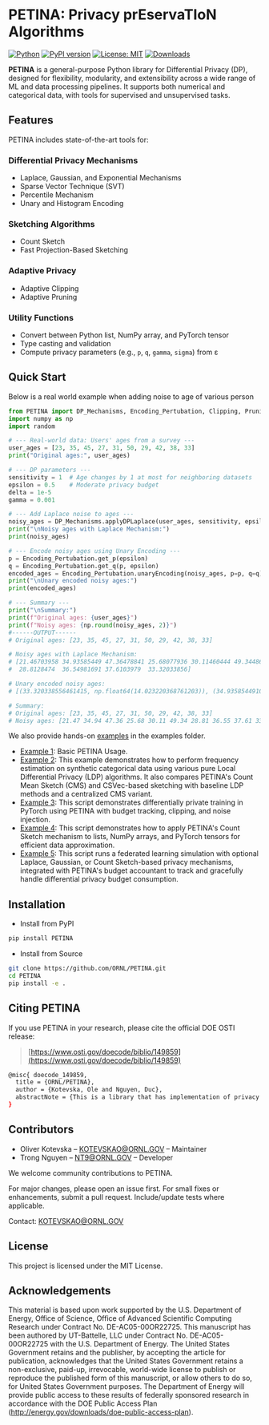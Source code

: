 

# PETINA: Privacy prEservaTIoN Algorithms

[![Python](https://img.shields.io/pypi/pyversions/petina)](https://pypi.org/project/PETINA/)
[![PyPI version](https://img.shields.io/pypi/v/petina)](https://pypi.org/project/PETINA/)
[![License: MIT](https://img.shields.io/badge/License-MIT-yellow.svg)](LICENSE)
[![Downloads](https://static.pepy.tech/badge/petina)](https://pepy.tech/project/petina)

**PETINA** is a general-purpose Python library for Differential Privacy (DP), designed for flexibility, modularity, and extensibility across a wide range of ML and data processing pipelines. It supports both numerical and categorical data, with tools for supervised and unsupervised tasks.

##  Features

PETINA includes state-of-the-art tools for:

###  Differential Privacy Mechanisms
- Laplace, Gaussian, and Exponential Mechanisms
- Sparse Vector Technique (SVT)
- Percentile Mechanism
- Unary and Histogram Encoding

###  Sketching Algorithms
- Count Sketch
- Fast Projection-Based Sketching

###  Adaptive Privacy
- Adaptive Clipping
- Adaptive Pruning

###  Utility Functions
- Convert between Python list, NumPy array, and PyTorch tensor
- Type casting and validation
- Compute privacy parameters (e.g., `p`, `q`, `gamma`, `sigma`) from ε

## Quick Start

Below is a real world example when adding noise to age of various person
```python
from PETINA import DP_Mechanisms, Encoding_Pertubation, Clipping, Pruning
import numpy as np
import random

# --- Real-world data: Users' ages from a survey ---
user_ages = [23, 35, 45, 27, 31, 50, 29, 42, 38, 33]
print("Original ages:", user_ages)

# --- DP parameters ---
sensitivity = 1  # Age changes by 1 at most for neighboring datasets
epsilon = 0.5    # Moderate privacy budget
delta = 1e-5
gamma = 0.001

# --- Add Laplace noise to ages ---
noisy_ages = DP_Mechanisms.applyDPLaplace(user_ages, sensitivity, epsilon)
print("\nNoisy ages with Laplace Mechanism:")
print(noisy_ages)

# --- Encode noisy ages using Unary Encoding ---
p = Encoding_Pertubation.get_p(epsilon)
q = Encoding_Pertubation.get_q(p, epsilon)
encoded_ages = Encoding_Pertubation.unaryEncoding(noisy_ages, p=p, q=q)
print("\nUnary encoded noisy ages:")
print(encoded_ages)

# --- Summary ---
print("\nSummary:")
print(f"Original ages: {user_ages}")
print(f"Noisy ages: {np.round(noisy_ages, 2)}")
#------OUTPUT------
# Original ages: [23, 35, 45, 27, 31, 50, 29, 42, 38, 33]

# Noisy ages with Laplace Mechanism:
# [21.46703958 34.93585449 47.36478841 25.68077936 30.11460444 49.3448666
#  28.8128474  36.54981691 37.6103979  33.32033856]

# Unary encoded noisy ages:
# [(33.320338556461415, np.float64(14.023220368761203)), (34.935854491045006, np.float64(5.97677963123879)), (36.54981690878978, np.float64(22.06966110628362)), (37.61039790139999, np.float64(-10.116101843806039)), (47.36478841495265, np.float64(-18.162542581328452)), (49.34486659855414, np.float64(14.023220368761203)), (21.467039579955127, np.float64(-18.162542581328452)), (25.6807793619914, np.float64(-2.069661106283625)), (28.812847396103876, np.float64(5.97677963123879)), (30.114604444236978, np.float64(-10.116101843806039))]

# Summary:
# Original ages: [23, 35, 45, 27, 31, 50, 29, 42, 38, 33]
# Noisy ages: [21.47 34.94 47.36 25.68 30.11 49.34 28.81 36.55 37.61 33.32]
```
We also provide hands-on [examples](./PETINA/examples/) in the examples folder.

- [Example 1](./PETINA/examples/tutorial1_basic.py): Basic PETINA Usage.
- [Example 2](./PETINA/examples/tutorial2_CountSketch_PureLDP.py): This example demonstrates how to perform frequency estimation on synthetic categorical data using various pure Local Differential Privacy (LDP) algorithms. It also compares PETINA's Count Mean Sketch (CMS) and CSVec-based sketching with baseline LDP methods and a centralized CMS variant.
- [Example 3](./PETINA/examples/tutorial3_Moment_Accounting.py): This script demonstrates differentially private training in PyTorch using PETINA with budget tracking, clipping, and noise injection.
- [Example 4](./PETINA/examples/tutorial4_csVec_implementation_PETINA.py): This script demonstrates how to apply PETINA's Count Sketch mechanism to lists, NumPy arrays, and PyTorch tensors for efficient data approximation.
- [Example 5](./PETINA/examples/tutorial5_PETINA_MA_Implement.py): This script runs a federated learning simulation with optional Laplace, Gaussian, or Count Sketch-based privacy mechanisms, integrated with PETINA's budget accountant to track and gracefully handle differential privacy budget consumption.
##  Installation
- Install from PyPI
```bash
pip install PETINA
```
- Install from Source
```bash
git clone https://github.com/ORNL/PETINA.git
cd PETINA
pip install -e .
```
## Citing PETINA
If you use PETINA in your research, please cite the official DOE OSTI release:  
> [https://www.osti.gov/doecode/biblio/149859](https://www.osti.gov/doecode/biblio/149859)
```bash
@misc{ doecode_149859,
  title = {ORNL/PETINA},
  author = {Kotevska, Ole and Nguyen, Duc},
  abstractNote = {This is a library that has implementation of privacy preservation algorithms.},
}
```
## Contributors
- Oliver Kotevska – KOTEVSKAO@ORNL.GOV – Maintainer
- Trong Nguyen – NT9@ORNL.GOV – Developer


We welcome community contributions to PETINA.

For major changes, please open an issue first. For small fixes or enhancements, submit a pull request. Include/update tests where applicable.

Contact: KOTEVSKAO@ORNL.GOV

## License
This project is licensed under the MIT License.

## Acknowledgements
This material is based upon work supported by the U.S. Department of Energy, Office of Science, Office of Advanced Scientific Computing Research under Contract No. DE-AC05-00OR22725. This manuscript has been authored by UT-Battelle, LLC under Contract No. DE-AC05-00OR22725 with the U.S. Department of Energy. The United States Government retains and the publisher, by accepting the article for publication, acknowledges that the United States Government retains a non-exclusive, paid-up, irrevocable, world-wide license to publish or reproduce the published form of this manuscript, or allow others to do so, for United States Government purposes. The Department of Energy will provide public access to these results of federally sponsored research in accordance with the DOE Public Access Plan (http://energy.gov/downloads/doe-public-access-plan).

